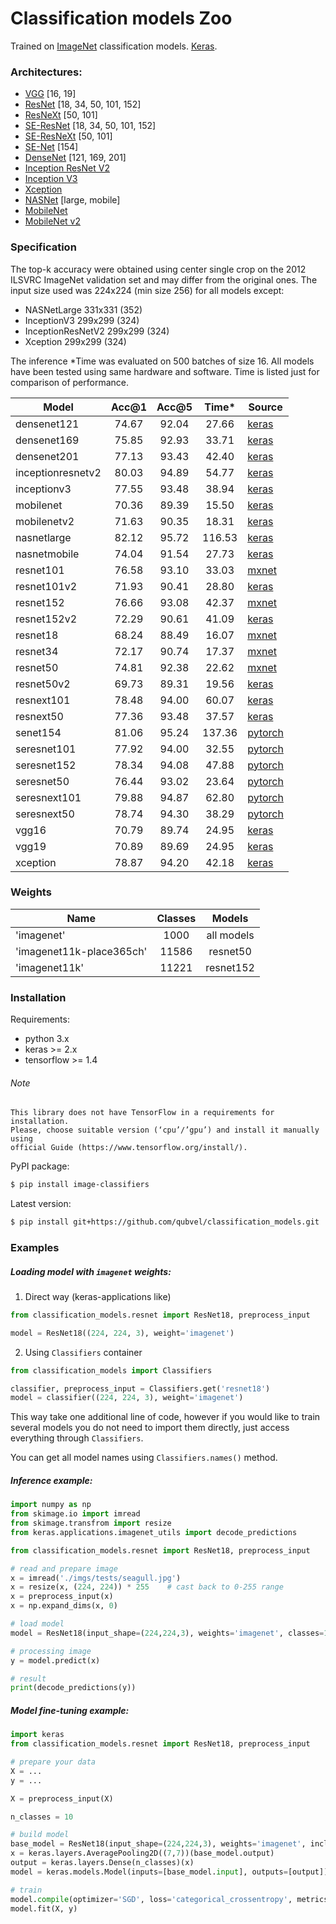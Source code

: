# Classification models Zoo
Trained on [ImageNet](http://www.image-net.org/) classification models. [Keras](https://keras.io/).

### Architectures: 
- [VGG](https://arxiv.org/abs/1409.1556) [16, 19]
- [ResNet](https://arxiv.org/abs/1512.03385) [18, 34, 50, 101, 152]
- [ResNeXt](https://arxiv.org/abs/1611.05431) [50, 101]
- [SE-ResNet](https://arxiv.org/abs/1709.01507) [18, 34, 50, 101, 152]
- [SE-ResNeXt](https://arxiv.org/abs/1709.01507) [50, 101]
- [SE-Net](https://arxiv.org/abs/1709.01507) [154]
- [DenseNet](https://arxiv.org/abs/1608.06993) [121, 169, 201]
- [Inception ResNet V2](https://arxiv.org/abs/1602.07261)
- [Inception V3](http://arxiv.org/abs/1512.00567)
- [Xception](https://arxiv.org/abs/1610.02357)
- [NASNet](https://arxiv.org/abs/1707.07012) [large, mobile]
- [MobileNet](https://arxiv.org/pdf/1704.04861.pdf)
- [MobileNet v2](https://arxiv.org/abs/1801.04381)

### Specification 
The top-k accuracy were obtained using center single crop on the 
2012 ILSVRC ImageNet validation set and may differ from the original ones. 
The input size used was 224x224 (min size 256) for all models except:
 - NASNetLarge 331x331 (352)
 - InceptionV3 299x299 (324)
 - InceptionResNetV2 299x299 (324)
 - Xception 299x299 (324)  
 
The inference \*Time was evaluated on 500 batches of size 16. 
All models have been tested using same hardware and software. 
Time is listed just for comparison of performance.

| Model           |Acc@1|Acc@5|Time*|Source|
|-----------------|:---:|:---:|:---:|------|
|densenet121      |74.67|92.04|27.66|[keras](https://github.com/keras-team/keras-applications)|
|densenet169      |75.85|92.93|33.71|[keras](https://github.com/keras-team/keras-applications)|
|densenet201      |77.13|93.43|42.40|[keras](https://github.com/keras-team/keras-applications)|
|inceptionresnetv2|80.03|94.89|54.77|[keras](https://github.com/keras-team/keras-applications)|
|inceptionv3      |77.55|93.48|38.94|[keras](https://github.com/keras-team/keras-applications)|
|mobilenet        |70.36|89.39|15.50|[keras](https://github.com/keras-team/keras-applications)|
|mobilenetv2      |71.63|90.35|18.31|[keras](https://github.com/keras-team/keras-applications)|
|nasnetlarge      |82.12|95.72|116.53|[keras](https://github.com/keras-team/keras-applications)|
|nasnetmobile     |74.04|91.54|27.73|[keras](https://github.com/keras-team/keras-applications)|
|resnet101        |76.58|93.10|33.03|[mxnet](https://github.com/Microsoft/MMdnn)|
|resnet101v2      |71.93|90.41|28.80|[keras](https://github.com/keras-team/keras-applications)|
|resnet152        |76.66|93.08|42.37|[mxnet](https://github.com/Microsoft/MMdnn)|
|resnet152v2      |72.29|90.61|41.09|[keras](https://github.com/keras-team/keras-applications)|
|resnet18         |68.24|88.49|16.07|[mxnet](https://github.com/Microsoft/MMdnn)|
|resnet34         |72.17|90.74|17.37|[mxnet](https://github.com/Microsoft/MMdnn)|
|resnet50         |74.81|92.38|22.62|[mxnet](https://github.com/Microsoft/MMdnn)|
|resnet50v2       |69.73|89.31|19.56|[keras](https://github.com/keras-team/keras-applications)|
|resnext101       |78.48|94.00|60.07|[keras](https://github.com/keras-team/keras-applications)|
|resnext50        |77.36|93.48|37.57|[keras](https://github.com/keras-team/keras-applications)|
|senet154         |81.06|95.24|137.36|[pytorch](https://github.com/Cadene/pretrained-models.pytorch)|
|seresnet101      |77.92|94.00|32.55|[pytorch](https://github.com/Cadene/pretrained-models.pytorch)|
|seresnet152      |78.34|94.08|47.88|[pytorch](https://github.com/Cadene/pretrained-models.pytorch)|
|seresnet50       |76.44|93.02|23.64|[pytorch](https://github.com/Cadene/pretrained-models.pytorch)|
|seresnext101     |79.88|94.87|62.80|[pytorch](https://github.com/Cadene/pretrained-models.pytorch)|
|seresnext50      |78.74|94.30|38.29|[pytorch](https://github.com/Cadene/pretrained-models.pytorch)|
|vgg16            |70.79|89.74|24.95|[keras](https://github.com/keras-team/keras-applications)|
|vgg19            |70.89|89.69|24.95|[keras](https://github.com/keras-team/keras-applications)|
|xception         |78.87|94.20|42.18|[keras](https://github.com/keras-team/keras-applications)|

### Weights
| Name                    |Classes   | Models    |
|-------------------------|:--------:|:---------:|
|'imagenet'               |1000      |all models |
|'imagenet11k-place365ch' |11586     |resnet50   |
|'imagenet11k'            |11221     |resnet152  |


### Installation

Requirements:
- python 3.x
- keras >= 2.x
- tensorflow >= 1.4

###### Note
    This library does not have TensorFlow in a requirements for installation. 
    Please, choose suitable version (‘cpu’/’gpu’) and install it manually using 
    official Guide (https://www.tensorflow.org/install/).

PyPI package:
```bash
$ pip install image-classifiers
```
Latest version:
```bash
$ pip install git+https://github.com/qubvel/classification_models.git
```

### Examples 

##### Loading model with `imagenet` weights:

1) Direct way (keras-applications like)
```python
from classification_models.resnet import ResNet18, preprocess_input

model = ResNet18((224, 224, 3), weight='imagenet')
```

2) Using `Classifiers` container
```python
from classification_models import Classifiers

classifier, preprocess_input = Classifiers.get('resnet18')
model = classifier((224, 224, 3), weight='imagenet')
```
This way take one additional line of code, however if you would 
like to train several models you do not need to import them directly, 
just access everything through `Classifiers`.

You can get all model names using `Classifiers.names()` method.

##### Inference example:
 
```python
import numpy as np
from skimage.io import imread
from skimage.transfrom import resize
from keras.applications.imagenet_utils import decode_predictions

from classification_models.resnet import ResNet18, preprocess_input

# read and prepare image
x = imread('./imgs/tests/seagull.jpg')
x = resize(x, (224, 224)) * 255    # cast back to 0-255 range
x = preprocess_input(x)
x = np.expand_dims(x, 0)

# load model
model = ResNet18(input_shape=(224,224,3), weights='imagenet', classes=1000)

# processing image
y = model.predict(x)

# result
print(decode_predictions(y))
```

##### Model fine-tuning example:
```python
import keras
from classification_models.resnet import ResNet18, preprocess_input

# prepare your data
X = ...
y = ...

X = preprocess_input(X)

n_classes = 10

# build model
base_model = ResNet18(input_shape=(224,224,3), weights='imagenet', include_top=False)
x = keras.layers.AveragePooling2D((7,7))(base_model.output)
output = keras.layers.Dense(n_classes)(x)
model = keras.models.Model(inputs=[base_model.input], outputs=[output])

# train
model.compile(optimizer='SGD', loss='categorical_crossentropy', metrics=['accuracy'])
model.fit(X, y)
```
